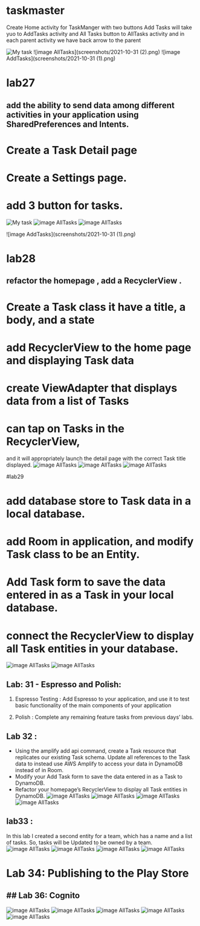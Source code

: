 # taskmaster
Create Home activity for TaskManger with two buttons Add Tasks will take yuo to AddTasks activity and All Tasks button to AllTasks activity
and in each parent activity we have back arrow to the parent


![My task](screenshots/2021-10-31.png)
![image AllTasks](screenshots/2021-10-31 (2).png)
![image AddTasks](screenshots/2021-10-31 (1).png)



# lab27

## add the ability to send data among different activities in your application using SharedPreferences and Intents.

# Create a Task Detail page
# Create a Settings page.
# add 3 button for tasks.

![My task](lab272.PNG)
![image AllTasks](lab27.PNG)
![image AllTasks](lab273.PNG)

![image AddTasks](screenshots/2021-10-31 (1).png)



# lab28

##  refactor the homepage , add a RecyclerView .

# Create  a Task class it have a title, a body, and a state
# add RecyclerView to the home page and displaying Task data
# create ViewAdapter that displays data from a list of Tasks
# can tap on Tasks in the RecyclerView,
 and it will appropriately launch the detail page with the correct Task title displayed.
![image AllTasks](Capture.PNG)
![image AllTasks](Capture2.PNG)
![image AllTasks](Capture3.PNG)


#lab29

# add database store to Task data in a local database.
#  add Room in  application, and modify Task class to be an Entity.
# Add Task form to save the data entered in as a Task in your local database.
#   connect the RecyclerView to display all Task entities in your database.
![image AllTasks](addTask.PNG)
![image AllTasks](addtaskpage.PNG)


## Lab: 31 - Espresso and Polish:

1. Espresso Testing : Add Espresso to your application, and use it to test basic functionality of the main components of your application

2. Polish : Complete any remaining feature tasks from previous days’ labs.



## Lab 32 :
* Using the amplify add api command, create a Task resource that replicates our existing Task schema. Update all references to the Task data to instead use AWS Amplify to access your data in DynamoDB instead of in Room.
* Modify your Add Task form to save the data entered in as a Task to DynamoDB.
* Refactor your homepage’s RecyclerView to display all Task entities in DynamoDB.
  ![image AllTasks](./screenshots/lab32-1.PNG)
  ![image AllTasks](./screenshots/lab32-2.PNG)
  ![image AllTasks](./screenshots/lab32-3.PNG)
  ![image AllTasks](./screenshots/lab32-4.PNG)
  




## lab33 : 


In this lab I created a second entity for a team, 
which has a name and a list of tasks. So, tasks will be Updated to be owned by a team.
![image AllTasks](./screenshots/lab333-1.PNG)
![image AllTasks](./screenshots/lab33-2.PNG)
![image AllTasks](./screenshots/lab33-3.PNG)
![image AllTasks](./screenshots/lab33-4.PNG)



# Lab 34: Publishing to the Play Store


## ## Lab 36: Cognito

![image AllTasks](./screenshots/lab36.PNG)
![image AllTasks](./screenshots/lab36-2.PNG)
![image AllTasks](./screenshots/lab36-3.PNG)
![image AllTasks](./screenshots/lab36-4.PNG)
![image AllTasks](./screenshots/lab36-5.PNG)



